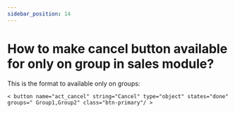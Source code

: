 ```yaml
---
sidebar_position: 14
---
```


# How to make cancel button available for only on group in sales module?

This is the format to available only on groups:
```odoo
< button name="act_cancel" string="Cancel" type="object" states="done" groups=" Group1,Group2" class="btn-primary"/ >
```